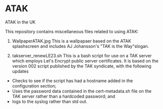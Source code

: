 # ATAK
ATAK in the UK

This repository contains miscellaneous files related to using ATAK:

1. WallpaperATAK.jpg
This is a wallpapaer based on the ATAK splashscreen and includes AJ Johansson's "TAK is the Way"slogan.

2. takserver_renewLE23.sh
This is a bash script for use on a TAK server which employs Let's Encrypt public server certificates. It is based on the version 002 script published by the TAK syndicate, with the following updates
- Checks to see if the script has had a hostname added in the configuration section;
- Uses the password data contained in the cert-metadata.sh file on the TAK server rather than a hardcoded password; and
- logs to the syslog rather than std out.




